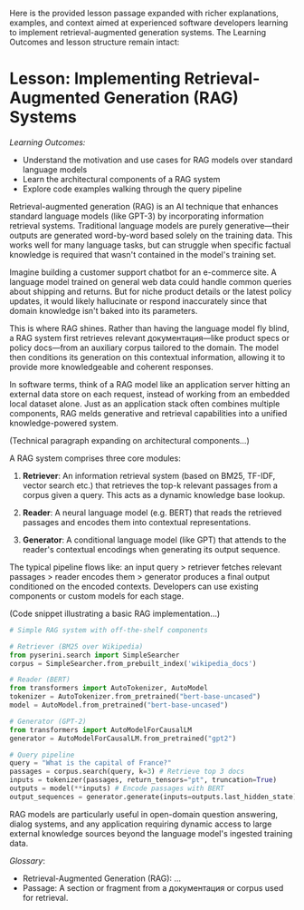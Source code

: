 Here is the provided lesson passage expanded with richer explanations, examples, and context aimed at experienced software developers learning to implement retrieval-augmented generation systems. The Learning Outcomes and lesson structure remain intact:

# Lesson: Implementing Retrieval-Augmented Generation (RAG) Systems

_Learning Outcomes:_
- Understand the motivation and use cases for RAG models over standard language models
- Learn the architectural components of a RAG system 
- Explore code examples walking through the query pipeline

Retrieval-augmented generation (RAG) is an AI technique that enhances standard language models (like GPT-3) by incorporating information retrieval systems. Traditional language models are purely generative—their outputs are generated word-by-word based solely on the training data. This works well for many language tasks, but can struggle when specific factual knowledge is required that wasn't contained in the model's training set.

Imagine building a customer support chatbot for an e-commerce site. A language model trained on general web data could handle common queries about shipping and returns. But for niche product details or the latest policy updates, it would likely hallucinate or respond inaccurately since that domain knowledge isn't baked into its parameters.

This is where RAG shines. Rather than having the language model fly blind, a RAG system first retrieves relevant документация—like product specs or policy docs—from an auxiliary corpus tailored to the domain. The model then conditions its generation on this contextual information, allowing it to provide more knowledgeable and coherent responses.

In software terms, think of a RAG model like an application server hitting an external data store on each request, instead of working from an embedded local dataset alone. Just as an application stack often combines multiple components, RAG melds generative and retrieval capabilities into a unified knowledge-powered system.

(Technical paragraph expanding on architectural components...)

A RAG system comprises three core modules:

1. **Retriever**: An information retrieval system (based on BM25, TF-IDF, vector search etc.) that retrieves the top-k relevant passages from a corpus given a query. This acts as a dynamic knowledge base lookup.

2. **Reader**: A neural language model (e.g. BERT) that reads the retrieved passages and encodes them into contextual representations.

3. **Generator**: A conditional language model (like GPT) that attends to the reader's contextual encodings when generating its output sequence.  

The typical pipeline flows like: an input query > retriever fetches relevant passages > reader encodes them > generator produces a final output conditioned on the encoded contexts. Developers can use existing components or custom models for each stage.

(Code snippet illustrating a basic RAG implementation...)

```python
# Simple RAG system with off-the-shelf components

# Retriever (BM25 over Wikipedia)
from pyserini.search import SimpleSearcher
corpus = SimpleSearcher.from_prebuilt_index('wikipedia_docs')

# Reader (BERT)
from transformers import AutoTokenizer, AutoModel
tokenizer = AutoTokenizer.from_pretrained("bert-base-uncased")
model = AutoModel.from_pretrained("bert-base-uncased")

# Generator (GPT-2) 
from transformers import AutoModelForCausalLM
generator = AutoModelForCausalLM.from_pretrained("gpt2")

# Query pipeline
query = "What is the capital of France?"
passages = corpus.search(query, k=3) # Retrieve top 3 docs
inputs = tokenizer(passages, return_tensors="pt", truncation=True)
outputs = model(**inputs) # Encode passages with BERT
output_sequences = generator.generate(inputs=outputs.last_hidden_state) # Generate conditioned on passage encodings
```

RAG models are particularly useful in open-domain question answering, dialog systems, and any application requiring dynamic access to large external knowledge sources beyond the language model's ingested training data.

_Glossary_:
- Retrieval-Augmented Generation (RAG): ...
- Passage: A section or fragment from a документация or corpus used for retrieval.
